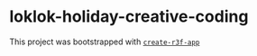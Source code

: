 # loklok-holiday-creative-coding

This project was bootstrapped with [`create-r3f-app`](https://github.com/utsuboco/create-r3f-app)